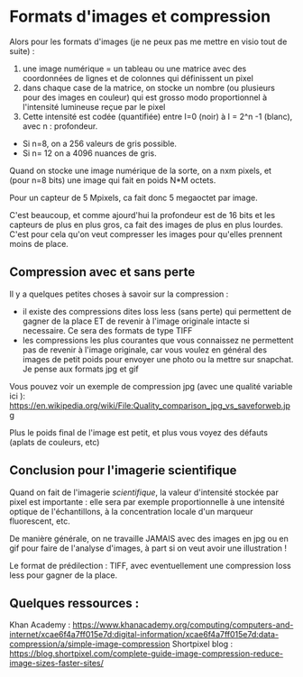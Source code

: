 # Formats d'images et compression

Alors pour les formats d'images (je ne peux pas me mettre en visio tout de suite) : 

1. une image numérique = un tableau ou une matrice avec des coordonnées de lignes et de colonnes qui définissent un pixel
2. dans chaque case de la matrice, on stocke un nombre (ou plusieurs pour des images en couleur) qui est grosso modo proportionnel à l'intensité lumineuse reçue par le pixel
3. Cette intensité est codée (quantifiée) entre I=0 (noir) à I = 2^n -1 (blanc), avec n : profondeur.
- Si n=8, on a 256 valeurs de gris possible. 
- Si n= 12 on a 4096 nuances de gris.

Quand on stocke une image numérique de la sorte, on a nxm pixels, et (pour n=8 bits) une image qui fait en poids N*M octets. 

Pour un capteur de 5 Mpixels, ca fait donc 5 megaoctet par image.

C'est beaucoup, et comme ajourd'hui la profondeur est de 16 bits et les capteurs de plus en plus gros, ca fait des images de plus en plus lourdes.
C'est pour cela qu'on veut compresser les images pour qu'elles prennent moins de place. 

## Compression avec et sans perte

Il y a quelques petites choses à savoir sur la compression : 
- il existe des compressions dites loss less (sans perte) qui permettent de gagner de la place ET de revenir à l'image originale intacte si necessaire. Ce sera des formats de type  TIFF
- les compressions les plus courantes que vous connaissez ne permettent pas de revenir à l'image originale, car vous voulez en général des images de petit poids pour envoyer une photo ou la mettre sur snapchat. Je pense aux formats jpg et gif


Vous pouvez voir un exemple de compression jpg (avec une qualité variable ici ): 
https://en.wikipedia.org/wiki/File:Quality_comparison_jpg_vs_saveforweb.jpg

Plus le poids final de l'image est petit, et plus vous voyez des défauts (aplats de couleurs, etc)

## Conclusion pour l'imagerie scientifique

Quand on fait de l'imagerie *scientifique*, la valeur d'intensité stockée par pixel est importante : elle sera par exemple proportionnelle à une intensité optique de l'échantillons, à la concentration locale d'un marqueur fluorescent, etc.

De manière générale, on ne travaille JAMAIS avec des images en jpg ou en gif pour faire de l'analyse d'images, à part si on veut avoir une illustration !

Le format de prédilection : TIFF, avec eventuellement une compression loss less pour gagner de la place.

## Quelques ressources : 

Khan Academy : https://www.khanacademy.org/computing/computers-and-internet/xcae6f4a7ff015e7d:digital-information/xcae6f4a7ff015e7d:data-compression/a/simple-image-compression
Shortpixel blog : https://blog.shortpixel.com/complete-guide-image-compression-reduce-image-sizes-faster-sites/
